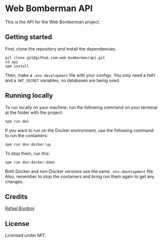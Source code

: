 # Web Bomberman API

This is the API for the Web Bomberman project.

## Getting started

First, clone the repository and install the dependencies.

```
git clone git@github.com:web-bomberman/api.git
cd api
npm install
```

Then, make a `.env.development` file with your configs. You only need a
`PORT` and a `JWT_SECRET` variables, no databases are being used.

## Running locally

To run locally on your machine, run the following command on your terminal
at the folder with the project:

```
npm run dev
```

If you want to run on the Docker environment, use the following command to
run the containers:

```
npm run dev:docker:up
```

To stop them, run this:

```
npm run dev:docker:down
```

Both Docker and non-Docker versions use the same `.env.development` file.
Also, remember to stop the containers and bring run them again to get any
changes.

## Credits

[Rafael Bordoni](https://github.com/eldskald)

## License

Licensed under MIT.
